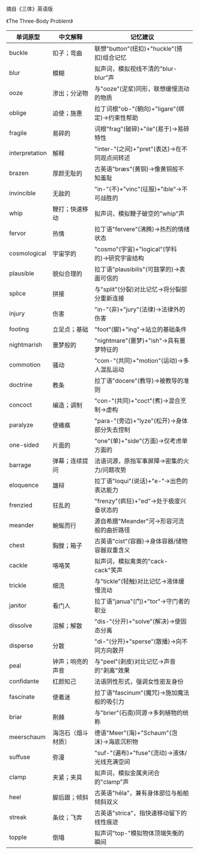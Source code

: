 摘自《三体》英语版

《The Three-Body Problem》

| 单词原型        | 中文解释               | 记忆建议                                   |
|---------------|----------------------|------------------------------------------|
| buckle        | 扣子；弯曲            | 联想"button"(纽扣)+"huckle"(搭扣)组合记忆  |
| blur          | 模糊                | 拟声词，模拟视线不清的"blur-blur"声        |
| ooze          | 渗出；分泌物          | 与"ooze"(泥浆)同形，联想缓慢流动的物质      |
| oblige        | 迫使；施惠            | 拉丁词根"ob-"(朝向)+"ligare"(绑定)→约束性帮助 |
| fragile       | 易碎的              | 词根"frag"(破碎)+"ile"(易于)→易碎特性       |
| interpretation| 解释                | "inter-"(之间)+"pret"(表达)→在不同观点间转述 |
| brazen        | 厚颜无耻的           | 古英语"bræs"(黄铜)→像黄铜般不知羞耻         |
| invincible    | 无敌的              | "in-"(不)+"vinc"(征服)+"ible"→不可战胜的    |
| whip          | 鞭打；快速移动        | 拟声词，模拟鞭子破空的"whip"声             |
| fervor        | 热情                | 拉丁语"fervere"(沸腾)→热烈的情绪状态        |
| cosmological  | 宇宙学的             | "cosmo"(宇宙)+"logical"(学科的)→研究宇宙结构 |
| plausible     | 貌似合理的           | 拉丁语"plausibilis"(可鼓掌的)→表面可信的    |
| splice        | 拼接                | 与"split"(分裂)对比记忆→将分裂部分重新连接  |
| injury        | 伤害                | "in-"(非)+"jury"(法律)→法律外的伤害         |
| footing       | 立足点；基础          | "foot"(脚)+"ing"→站立的基础条件              |
| nightmarish   | 噩梦般的             | "nightmare"(噩梦)+"ish"→具有噩梦特征的      |
| commotion     | 骚动                | "com-"(共同)+"motion"(运动)→多人混乱运动    |
| doctrine      | 教条                | 拉丁语"docere"(教导)→被教导的准则           |
| concoct       | 编造；调制           | "con-"(共同)+"coct"(煮)→混合烹制→虚构       |
| paralyze      | 使瘫痪              | "para-"(旁边)+"lyze"(松开)→身体部分失去控制 |
| one-sided     | 片面的              | "one"(单)+"side"(方面)→仅考虑单方面的       |
| barrage     | 弹幕；连续提问         | 法语词源，原指军事屏障→密集的火力/问题攻势   |
| eloquence   | 雄辩                | 拉丁语"loqui"(说话)+"e-"→出色的表达能力      |
| frenzied    | 狂乱的              | "frenzy"(疯狂)+"ed"→处于极度兴奋状态的       |
| meander     | 蜿蜒而行             | 源自希腊"Meander"河→形容河流般的曲折路径     |
| chest       | 胸膛；箱子            | 古英语"cist"(容器)→身体容器/储物容器双重含义  |
| cackle      | 咯咯笑              | 拟声词，模拟禽类的"cack-cack"笑声           |
| trickle     | 细流                | 与"tickle"(轻触)对比记忆→液体缓慢流动        |
| janitor     | 看门人              | 拉丁语"janua"(门)+"tor"→守门者的职业         |
| dissolve    | 溶解；解散            | "dis-"(分开)+"solve"(解决)→使固态分离        |
| disperse    | 分散                | "di-"(分开)+"sperse"(散播)→向不同方向散开    |
| peal        | 钟声；响亮的声音       | 与"peel"(剥皮)对比记忆→声音的"剥离"效果      |
| confidante  | 红颜知己             | 法语阴性形式，强调女性密友身份               |
| fascinate   | 使着迷              | 拉丁语"fascinum"(魔咒)→施加魔法般的吸引力     |
| briar       | 荆棘                | 与"brier"(石南)同源→多刺植物的统称           |
| meerschaum  | 海泡石（烟斗材质）     | 德语"Meer"(海)+"Schaum"(泡沫)→海底沉积物      |
| suffuse     | 弥漫                | "suf-"(遍布)+"fuse"(流动)→液体/光线充满空间  |
| clamp       | 夹紧；夹具            | 拟声词，模拟金属夹闭合的"clamp"声            |
| heel        | 脚后跟；倾斜          | 古英语"hēla"，兼有身体部位与船舶倾斜双义      |
| streak      | 条纹；飞奔            | 古英语"strica"，指快速移动留下的线性痕迹      |
| topple      | 倒塌                | 拟声词"top-"模拟物体顶端失衡的瞬间            |